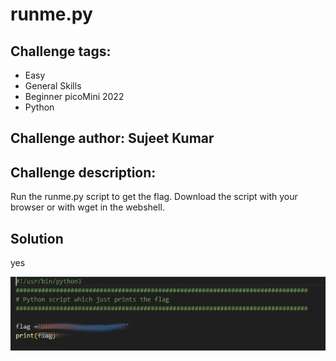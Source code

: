 # runme.py
## Challenge tags:
- Easy
- General Skills
- Beginner picoMini 2022
- Python

## Challenge author: Sujeet Kumar
## Challenge description:
Run the runme.py script to get the flag. Download the script with your browser or with wget in the webshell.


## Solution
yes

![image missing?](./content/runme.py_01.png)

